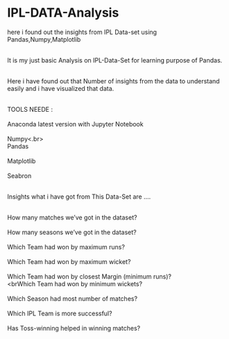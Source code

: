 # IPL-DATA-Analysis
here i found out the insights from IPL Data-set using Pandas,Numpy,Matplotlib


<br>It is my just basic Analysis on IPL-Data-Set for learning purpose of Pandas.</br>

<br>Here i have found out that Number of insights from the data to understand easily and i have visualized that data.</br>

<br>TOOLS NEEDE : </br>
<br>Anaconda latest version with Jupyter Notebook</br>
<br>Numpy<.br>
<br>Pandas</br>
<br>Matplotlib</br>
<br>Seabron</br>


<br> Insights what i have got from This Data-Set are ....</br>


<br>How many matches we’ve got in the dataset?</br>
<br>How many seasons we’ve got in the dataset?</br>
<br>Which Team had won by maximum runs?</br>
<br>Which Team had won by maximum wicket?</br>
<br>Which Team had won by closest Margin (minimum runs)?</br>
<brWhich Team had won by minimum wickets?</br>
<br>Which Season had most number of matches?</br>
<br>Which IPL Team is more successful?</br>
<br>Has Toss-winning helped in winning matches?</br>





